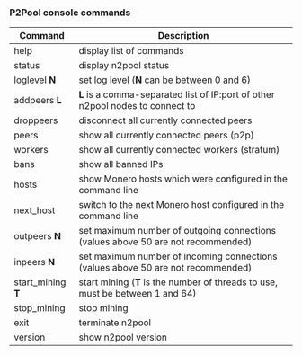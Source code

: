 ### P2Pool console commands

Command|Description
-|-
help|display list of commands
status|display n2pool status
loglevel **N**|set log level (**N** can be between 0 and 6)
addpeers **L**|**L** is a comma-separated list of IP:port of other n2pool nodes to connect to
droppeers|disconnect all currently connected peers
peers|show all currently connected peers (p2p)
workers|show all currently connected workers (stratum)
bans|show all banned IPs
hosts|show Monero hosts which were configured in the command line
next_host|switch to the next Monero host configured in the command line
outpeers **N**|set maximum number of outgoing connections (values above 50 are not recommended)
inpeers **N**|set maximum number of incoming connections (values above 50 are not recommended)
start_mining **T**|start mining (**T** is the number of threads to use, must be between 1 and 64)
stop_mining|stop mining
exit|terminate n2pool
version|show n2pool version
